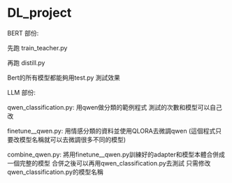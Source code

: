 # DL_project

BERT 部份:

先跑 train_teacher.py

再跑 distill.py

Bert的所有模型都能夠用test.py 測試效果



LLM 部份:

qwen_classification.py: 用qwen做分類的範例程式 測試的次數和模型可以自己改

finetune__qwen.py: 用情感分類的資料並使用QLORA去微調qwen (這個程式只要改模型名稱就可以去微調很多不同的模型)

combine_qwen.py: 將用finetune__qwen.py訓練好的adapter和模型本體合併成一個完整的模型 合併之後可以再用qwen_classification.py去測試 只需修改qwen_classification.py的模型名稱
